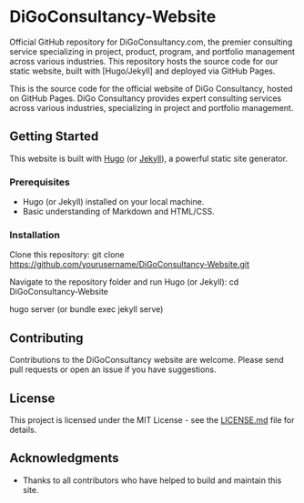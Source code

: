 # DiGoConsultancy-Website
Official GitHub repository for DiGoConsultancy.com, the premier consulting service specializing in project, product, program, and portfolio management across various industries. This repository hosts the source code for our static website, built with [Hugo/Jekyll] and deployed via GitHub Pages. 

This is the source code for the official website of DiGo Consultancy, hosted on GitHub Pages. DiGo Consultancy provides expert consulting services across various industries, specializing in project and portfolio management.

## Getting Started
This website is built with [Hugo](https://gohugo.io/) (or [Jekyll](https://jekyllrb.com/)), a powerful static site generator.

### Prerequisites
- Hugo (or Jekyll) installed on your local machine.
- Basic understanding of Markdown and HTML/CSS.

### Installation
Clone this repository:
git clone https://github.com/yourusername/DiGoConsultancy-Website.git

Navigate to the repository folder and run Hugo (or Jekyll):
cd DiGoConsultancy-Website

hugo server (or bundle exec jekyll serve)

## Contributing
Contributions to the DiGoConsultancy website are welcome. Please send pull requests or open an issue if you have suggestions.

## License
This project is licensed under the MIT License - see the [LICENSE.md](LICENSE) file for details.

## Acknowledgments
- Thanks to all contributors who have helped to build and maintain this site.
